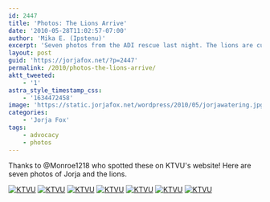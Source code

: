 ```yaml
---
id: 2447
title: 'Photos: The Lions Arrive'
date: '2010-05-28T11:02:57-07:00'
author: 'Mika E. (Ipstenu)'
excerpt: 'Seven photos from the ADI rescue last night. The lions are currently enjoying their new sanctuary. Thank you everyone!'
layout: post
guid: 'https://jorjafox.net/?p=2447'
permalink: /2010/photos-the-lions-arrive/
aktt_tweeted:
    - '1'
astra_style_timestamp_css:
    - '1634472458'
image: 'https://static.jorjafox.net/wordpress/2010/05/jorjawatering.jpg'
categories:
    - 'Jorja Fox'
tags:
    - advocacy
    - photos
---
```


Thanks to @Monroe1218 who spotted these on KTVU's website!  Here are seven photos of Jorja and the lions.

<a href="https://jorjafox.net/gallery/pub/adi/20100527-adilions/ktuv01.jpg"><img class="ZenphotoPress_thumb " alt="KTVU" title="KTVU" src="https://jorjafox.net/gallery/cache/pub/adi/20100527-adilions/ktuv01_200_cw200_ch200_thumb.jpg"  /></a> <a href="https://jorjafox.net/gallery/pub/adi/20100527-adilions/ktuv02.jpg"><img class="ZenphotoPress_thumb " alt="KTVU" title="KTVU" src="https://jorjafox.net/gallery/cache/pub/adi/20100527-adilions/ktuv02_200_cw200_ch200_thumb.jpg"  /></a> <a href="https://jorjafox.net/gallery/pub/adi/20100527-adilions/ktuv03.jpg"><img class="ZenphotoPress_thumb " alt="KTVU" title="KTVU" src="https://jorjafox.net/gallery/cache/pub/adi/20100527-adilions/ktuv03_200_cw200_ch200_thumb.jpg"  /></a> <a href="https://jorjafox.net/gallery/pub/adi/20100527-adilions/ktuv04.jpg"><img class="ZenphotoPress_thumb " alt="KTVU" title="KTVU" src="https://jorjafox.net/gallery/cache/pub/adi/20100527-adilions/ktuv04_200_cw200_ch200_thumb.jpg"  /></a> <a href="https://jorjafox.net/gallery/pub/adi/20100527-adilions/ktuv05.jpg"><img class="ZenphotoPress_thumb " alt="KTVU" title="KTVU" src="https://jorjafox.net/gallery/cache/pub/adi/20100527-adilions/ktuv05_200_cw200_ch200_thumb.jpg"  /></a> <a href="https://jorjafox.net/gallery/pub/adi/20100527-adilions/ktuv06.jpg"><img class="ZenphotoPress_thumb " alt="KTVU" title="KTVU" src="https://jorjafox.net/gallery/cache/pub/adi/20100527-adilions/ktuv06_200_cw200_ch200_thumb.jpg"  /></a> <a href="https://jorjafox.net/gallery/pub/adi/20100527-adilions/ktuv07.jpg"><img class="ZenphotoPress_thumb " alt="KTVU" title="KTVU" src="https://jorjafox.net/gallery/cache/pub/adi/20100527-adilions/ktuv07_200_cw200_ch200_thumb.jpg"  /></a> 